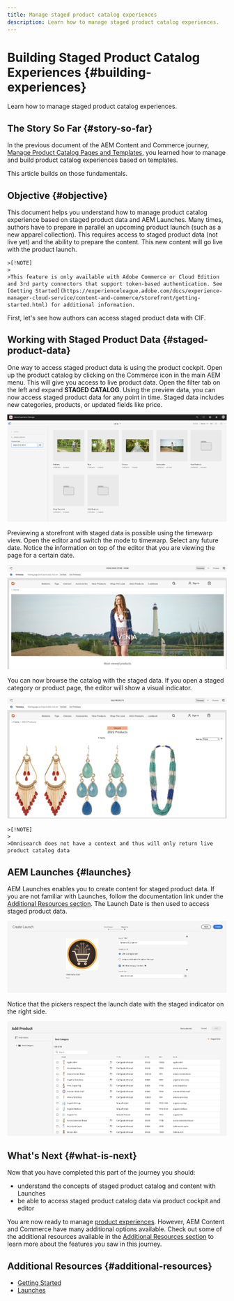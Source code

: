 ```yaml
---
title: Manage staged product catalog experiences
description: Learn how to manage staged product catalog experiences.
---
```

# Building Staged Product Catalog Experiences {#building-experiences}

Learn how to manage staged product catalog experiences.

## The Story So Far {#story-so-far}

In the previous document of the AEM Content and Commerce journey, [Manage Product Catalog Pages and Templates](catalog-templates.md), you learned how to manage and build product catalog experiences based on templates.

This article builds on those fundamentals.

## Objective {#objective}

This document helps you understand how to manage product catalog experience based on staged product data and AEM Launches. Many times, authors have to prepare in parallel an upcoming product launch (such as a new apparel collection). This requires access to staged product data (not live yet) and the ability to prepare the content. This new content will go live with the product launch.

    >[!NOTE]
    >
    >This feature is only available with Adobe Commerce or Cloud Edition and 3rd party connectors that support token-based authentication. See [Getting Started](https://experienceleague.adobe.com/docs/experience-manager-cloud-service/content-and-commerce/storefront/getting-started.html) for additional information.

First, let's see how authors can access staged product data with CIF.

## Working with Staged Product Data {#staged-product-data}

One way to access staged product data is using the product cockpit. Open up the product catalog by clicking on the Commerce icon in the main AEM menu. This will give you access to live product data. Open the filter tab on the left and expand **STAGED CATALOG**. Using the preview data, you can now access staged product data for any point in time. Staged data includes new categories, products, or updated fields like price.

![stage cockpit](assets/staged-cockpit.png)

Previewing a storefront with staged data is possible using the timewarp view. Open the editor and switch the mode to timewarp. Select any future date. Notice the information on top of the editor that you are viewing the page for a certain date.

![stage timewarp](assets/staged-timewarp.png)

You can now browse the catalog with the staged data. If you open a staged category or product page, the editor will show a visual indicator.

![stage plp](assets/staged-plp.png)

    >[!NOTE]
    >
    >Omnisearch does not have a context and thus will only return live product catalog data

## AEM Launches {#launches}

AEM Launches enables you to create content for staged product data. If you are not familiar with Launches, follow the documentation link under the [Additional Resources section](#additional-resources). The Launch Date is then used to access staged product data.

![stage launch](assets/staged-launch.png)

Notice that the pickers respect the launch date with the staged indicator on the right side.

![stage picker](assets/staged-picker.png)

## What's Next {#what-is-next}

Now that you have completed this part of the journey you should:

* understand the concepts of staged product catalog and content with Launches
* be able to access staged product catalog data via product cockpit and editor

You are now ready to manage [product experiences](product-experience-management.md). However, AEM Content and Commerce have many additional options available. Check out some of the additional resources available in the [Additional Resources section](#additional-resources) to learn more about the features you saw in this journey.

## Additional Resources {#additional-resources}

* [Getting Started](/help/commerce-cloud/getting-started.md)
* [Launches](/help/sites-cloud/authoring/launches/overview.md)

